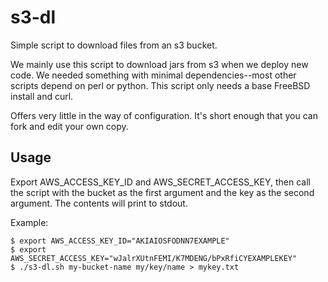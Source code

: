 # s3-dl
Simple script to download files from an s3 bucket.

We mainly use this script to download jars from s3 when we deploy new code. We needed something with minimal dependencies--most other scripts depend on perl or python. This script only needs a base FreeBSD install and curl.

Offers very little in the way of configuration. It's short enough that you can fork and edit your own copy.

## Usage

Export AWS_ACCESS_KEY_ID and AWS_SECRET_ACCESS_KEY, then call the script with the bucket as the first argument and the key as the second argument. The contents will print to stdout.

Example:

```
$ export AWS_ACCESS_KEY_ID="AKIAIOSFODNN7EXAMPLE"
$ export AWS_SECRET_ACCESS_KEY="wJalrXUtnFEMI/K7MDENG/bPxRfiCYEXAMPLEKEY"
$ ./s3-dl.sh my-bucket-name my/key/name > mykey.txt
```
